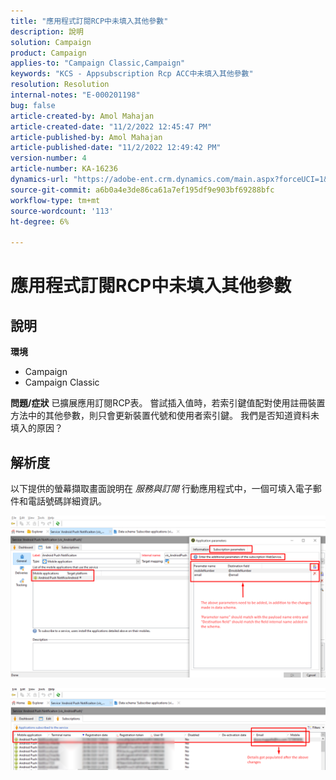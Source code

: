 ```yaml
---
title: "應用程式訂閱RCP中未填入其他參數"
description: 說明
solution: Campaign
product: Campaign
applies-to: "Campaign Classic,Campaign"
keywords: "KCS - Appsubscription Rcp ACC中未填入其他參數"
resolution: Resolution
internal-notes: "E-000201198"
bug: false
article-created-by: Amol Mahajan
article-created-date: "11/2/2022 12:45:47 PM"
article-published-by: Amol Mahajan
article-published-date: "11/2/2022 12:49:42 PM"
version-number: 4
article-number: KA-16236
dynamics-url: "https://adobe-ent.crm.dynamics.com/main.aspx?forceUCI=1&pagetype=entityrecord&etn=knowledgearticle&id=6e46d644-ac5a-ed11-9561-6045bd006a22"
source-git-commit: a6b0a4e3de86ca61a7ef195df9e903bf69288bfc
workflow-type: tm+mt
source-wordcount: '113'
ht-degree: 6%

---
```


# 應用程式訂閱RCP中未填入其他參數

## 說明

<b>環境</b>
- Campaign
- Campaign Classic

<b>問題/症狀</b>
已擴展應用訂閱RCP表。 嘗試插入值時，若索引鍵值配對使用註冊裝置方法中的其他參數，則只會更新裝置代號和使用者索引鍵。 我們是否知道資料未填入的原因？


## 解析度


以下提供的螢幕擷取畫面說明在 *服務與訂閱* 行動應用程式中，一個可填入電子郵件和電話號碼詳細資訊。



![](assets/bc1c5473-4bd0-ec11-a7b5-00224809c556.png)



![](assets/ddd78ad4-4bd0-ec11-a7b5-00224809c556.png)
